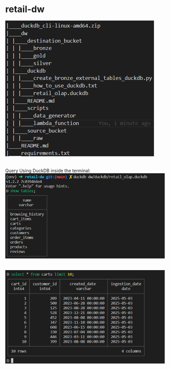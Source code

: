 # retail-dw
![Alt text](image-2.png)
<br>
<br>
<br>
Query Using DuckDB inside the terminal:
![Alt text](image.png)
<br>
<br>
<br>
![Alt text](image-1.png)